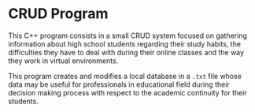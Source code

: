 # CRUD Program
This C++ program consists in a small CRUD system focused on gathering information about high school students regarding their study habits, the difficulties they have to deal with during their online classes and the way they work in virtual environments.

This program creates and modifies a local database in a `.txt` file whose data may be useful for professionals in educational field during their decision making process with respect to the academic continuity for their students.
